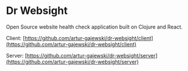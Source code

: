 Dr Websight
============

Open Source website health check application built on Clojure and React.

Client: [https://github.com/artur-gajewski/dr-websight/client](https://github.com/artur-gajewski/dr-websight/client)

Server: [https://github.com/artur-gajewski/dr-websight/server](https://github.com/artur-gajewski/dr-websight/server)

